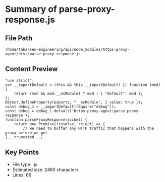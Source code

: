 # Summary of parse-proxy-response.js
  
## File Path
`/home/tabs/seo-engineering/api/node_modules/https-proxy-agent/dist/parse-proxy-response.js`

## Content Preview
```
"use strict";
var __importDefault = (this && this.__importDefault) || function (mod) {
    return (mod && mod.__esModule) ? mod : { "default": mod };
};
Object.defineProperty(exports, "__esModule", { value: true });
const debug_1 = __importDefault(require("debug"));
const debug = debug_1.default('https-proxy-agent:parse-proxy-response');
function parseProxyResponse(socket) {
    return new Promise((resolve, reject) => {
        // we need to buffer any HTTP traffic that happens with the proxy before we get
[...truncated...]
```

## Key Points
- File type: .js
- Estimated size: 2460 characters
- Lines: 66
